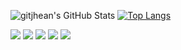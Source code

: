 ![gitjhean's GitHub Stats](https://github-readme-stats.vercel.app/api?username=gitjhean&show_icons=true&theme=midnight-purple)
[![Top Langs](https://github-readme-stats.vercel.app/api/top-langs/?username=gitjhean&theme=midnight-purple)](https://github.com/anuraghazra/github-readme-stats)

<div>
<a href="https://www.youtube.com/channel/UCSfN0ZbhyRRk5mr2604SgSA" target="_blank"><img src="https://img.shields.io/badge/YouTube-FF0000?style=for-the-badge&logo=youtube&logoColor=white" target="_blank"></a>
<a href="https://www.instagram.com/eujheann/" target="_blank"><img src="https://img.shields.io/badge/Instagram-E4405F?style=for-the-badge&logo=instagram&logoColor=white" target="_blank"></a>
<a href="https://www.twitch.tv/jheantwt" target="_blank"><img src="https://img.shields.io/badge/Twitch-9146FF?style=for-the-badge&logo=twitch&logoColor=white" target="_blank"></a>
<a href="https://www.linkedin.com/in/jheanlucasdias" target="_blank"><img src="https://img.shields.io/badge/LinkedIn-0077B5?style=for-the-badge&logo=linkedin&logoColor=white" target="_blank"></a>
<a href="mailto:jheanlucasdias@gmail.com" target="_blank"><img src="https://img.shields.io/badge/Gmail-D14836?style=for-the-badge&logo=gmail&logoColor=white" target="_blank"></a>  
<div>

